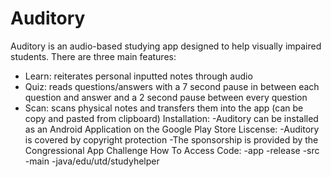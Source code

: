 # Auditory
Auditory is an audio-based studying app designed to help visually impaired students. 
There are three main features:
  - Learn: reiterates personal inputted notes through audio
  - Quiz: reads questions/answers with a 7 second pause in between each question and answer and a 2 second pause between every question
  - Scan: scans physical notes and transfers them into the app (can be copy and pasted from clipboard)
Installation:
  -Auditory can be installed as an Android Application on the Google Play Store
Liscense:
  -Auditory is covered by copyright protection
  -The sponsorship is provided by the Congressional App Challenge
How To Access Code:
  -app
  -release
  -src
  -main
  -java/edu/utd/studyhelper
